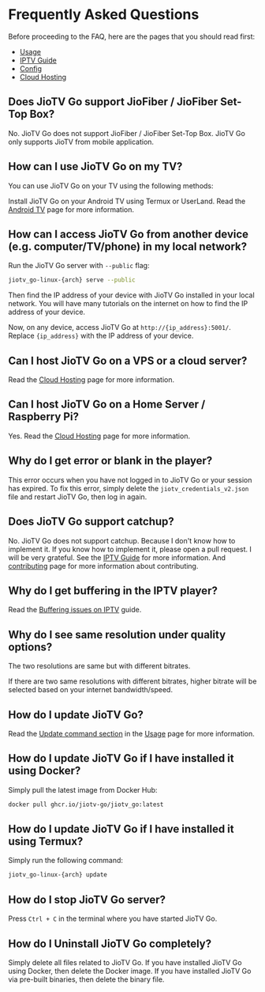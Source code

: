 # Frequently Asked Questions

Before proceeding to the FAQ, here are the pages that you should read first:

- [Usage](../usage/usage.md)
- [IPTV Guide](../usage/iptv.md)
- [Config](../config.md)
- [Cloud Hosting](../cloud_hosting.md)

## Does JioTV Go support JioFiber / JioFiber Set-Top Box?

No. JioTV Go does not support JioFiber / JioFiber Set-Top Box. JioTV Go only supports JioTV from mobile application.

## How can I use JioTV Go on my TV?

You can use JioTV Go on your TV using the following methods:

Install JioTV Go on your Android TV using Termux or UserLand. Read the [Android TV](../usage/android_tv.md) page for more information.

## How can I access JioTV Go from another device (e.g. computer/TV/phone) in my local network?

Run the JioTV Go server with `--public` flag:

```sh
jiotv_go-linux-{arch} serve --public
```

Then find the IP address of your device with JioTV Go installed in your local network. You will have many tutorials on the internet on how to find the IP address of your device.

Now, on any device, access JioTV Go at `http://{ip_address}:5001/`. Replace `{ip_address}` with the IP address of your device.

## Can I host JioTV Go on a VPS or a cloud server?

Read the [Cloud Hosting](../cloud_hosting.md) page for more information.

## Can I host JioTV Go on a Home Server / Raspberry Pi?

Yes. Read the [Cloud Hosting](../cloud_hosting.md) page for more information.

## Why do I get error or blank in the player?

This error occurs when you have not logged in to JioTV Go or your session has expired. To fix this error, simply delete the `jiotv_credentials_v2.json` file and restart JioTV Go, then log in again.

## Does JioTV Go support catchup?

No. JioTV Go does not support catchup. Because I don't know how to implement it. If you know how to implement it, please open a pull request. I will be very grateful. See the [IPTV Guide](../usage/iptv.md#catchup) for more information. And [contributing](../contributing.md) page for more information about contributing.

## Why do I get buffering in the IPTV player?

Read the [Buffering issues on IPTV](./usage/iptv.md#buffering-issues-on-iptv-players) guide.

## Why do I see same resolution under quality options?

The two resolutions are same but with different bitrates.

If there are two same resolutions with different bitrates, higher bitrate will be selected based on your internet bandwidth/speed.

## How do I update JioTV Go?

Read the [Update command section](./usage/usage.md#2-update-command) in the [Usage](../usage/usage.md) page for more information.

## How do I update JioTV Go if I have installed it using Docker?

Simply pull the latest image from Docker Hub:

```sh
docker pull ghcr.io/jiotv-go/jiotv_go:latest
```

## How do I update JioTV Go if I have installed it using Termux?

Simply run the following command:

```sh
jiotv_go-linux-{arch} update
```

## How do I stop JioTV Go server?

Press `Ctrl + C` in the terminal where you have started JioTV Go.

## How do I Uninstall JioTV Go completely?

Simply delete all files related to JioTV Go. If you have installed JioTV Go using Docker, then delete the Docker image. If you have installed JioTV Go via pre-built binaries, then delete the binary file. 
